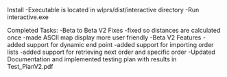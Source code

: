 Install
-Executable is located in wlprs/dist/interactive directory
-Run interactive.exe

Completed Tasks:
-Beta to Beta V2 Fixes
    -fixed so distances are calculated once
    -made ASCII map display more user friendly
-Beta V2 Features
    -added support for dynamic end point
    -added support for importing order lists 
    -added support for retrieving next order and specific order
-Updated Documentation and implemented testing plan with results in Test_PlanV2.pdf